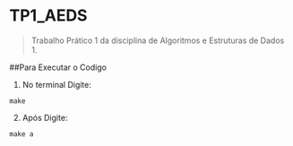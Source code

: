 # TP1_AEDS

>Trabalho Prático 1 da disciplina de Algoritmos e Estruturas de Dados 1.


 ##Para Executar o Codigo

1. No terminal Digite:

```
make
```
2. Após Digite:

```
make a
```
